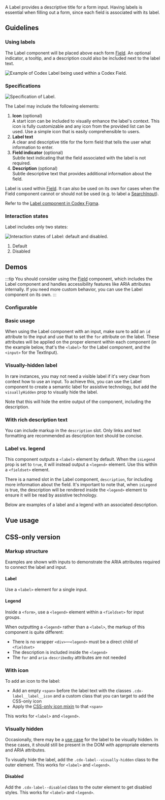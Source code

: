 <script setup>
import { ref } from 'vue';
import { CdxLabel, CdxTextInput } from '@wikimedia/codex';
import LabelBasic from '@/../component-demos/label/examples/LabelBasic.vue';
import LabelVisuallyHidden from '@/../component-demos/label/examples/LabelVisuallyHidden.vue';
import LabelWithRichText from '@/../component-demos/label/examples/LabelWithRichText.vue';
import LabelWithDescription from '@/../component-demos/label/examples/LabelWithDescription.vue';
import LegendWithDescription from '@/../component-demos/label/examples/LegendWithDescription.vue';

const controlsConfig = [
	{
		name: 'icon',
		type: 'icon'
	},
	{
		name: 'optionalFlag',
		type: 'text',
		initial: '(optional)'
	},
	{
		name: 'visuallyHidden',
		type: 'boolean'
	},
	{
		name: 'isLegend',
		type: 'boolean'
	},
	{
		name: 'disabled',
		type: 'boolean'
	},
	{
		name: 'default',
		type: 'slot',
		default: 'Label text'
	},
	{
		name: 'description',
		type: 'slot',
		default: 'Short description text'
	},
];
</script>

A Label provides a descriptive title for a form input. Having labels is
essential when filling out a form, since each field is associated with its
label.

## Guidelines

### Using labels
The Label component will be placed above each form [Field](./field.md). An optional indicator, a
tooltip, and a description could also be included next to the label text.

![Example of Codex Label being used within a Codex Field.](../../assets/components/label-using.svg)

### Specifications

![Specification of Label.](../../assets/components/label-specifications.svg)

The Label may include the following elements:
1. **Icon** (optional)<br>
A start icon can be included to visually enhance the label's context. This icon is fully customizable and any icon from the provided list can be used. Use a simple icon that is easily comprehensible to users.
2. **Label text**<br>
A clear and descriptive title for the form field that tells the user what information to enter.
3. **Field indicator** (optional)<br>
Subtle text indicating that the field associated with the label is not required.
4. **Description** (optional)<br>
Subtle descriptive text that provides additional information about the field.

Label is used within [Field](./field.md). It can also be used on its own for cases when the Field
component cannot or should not be used (e.g. to label a [SearchInput](./search-input.md)).

Refer to the [Label component in Codex Figma](https://www.figma.com/file/KoDuJMadWBXtsOtzGS4134/%E2%9D%96-Codex-components?type=design&node-id=10192-102686&mode=design&t=2O0ceqiRfqCtnidq-11).

### Interaction states
Label includes only two states:

![Interaction states of Label: default and disabled.](../../assets/components/label-interaction-states.svg)

1. Default
2. Disabled

## Demos

:::tip
You should consider using the [Field](./field.md) component, which includes the Label component and
handles accessibility features like ARIA attributes internally. If you need more custom behavior,
you can use the Label component on its own.
:::

### Configurable

<cdx-demo-wrapper :controls-config="controlsConfig" :show-generated-code="true">
<template v-slot:demo="{ propValues, slotValues }">
	<cdx-label v-bind="propValues">
		{{ slotValues.default }}
		<template #description>{{ slotValues.description }}</template>
	</cdx-label>
</template>
</cdx-demo-wrapper>

### Basic usage

When using the Label component with an input, make sure to add an `id` attribute to the input and
use that to set the `for` attribute on the label. These attributes will be applied on the proper
element within each component (in the example below, that's the `<label>` for the Label component,
and the `<input>` for the TextInput).

<cdx-demo-wrapper>
<template v-slot:demo>
	<label-basic />
</template>
<template v-slot:code>

:::code-group

<<< @/../component-demos/label/examples/LabelBasic.vue [NPM]

<<< @/../component-demos/label/examples-mw/LabelBasic.vue [MediaWiki]

:::

</template>
</cdx-demo-wrapper>

### Visually-hidden label

In rare instances, you may not need a visible label if it's very clear from context how to use an
input. To achieve this, you can use the Label component to create a semantic label for assistive
technology, but add the `visuallyHidden` prop to visually hide the label.

Note that this will hide the entire output of the component, including the description.

<cdx-demo-wrapper>
<template v-slot:demo>
	<label-visually-hidden />
</template>
<template v-slot:code>

:::code-group

<<< @/../component-demos/label/examples/LabelVisuallyHidden.vue [NPM]

<<< @/../component-demos/label/examples-mw/LabelVisuallyHidden.vue [MediaWiki]

:::

</template>
</cdx-demo-wrapper>

### With rich description text

You can include markup in the `description` slot. Only links and text formatting are recommended as
description text should be concise.

<cdx-demo-wrapper :allow-link-styles="true">
<template v-slot:demo>
	<label-with-rich-text />
</template>
<template v-slot:code>

:::code-group

<<< @/../component-demos/label/examples/LabelWithRichText.vue [NPM]

<<< @/../component-demos/label/examples-mw/LabelWithRichText.vue [MediaWiki]

:::

</template>
</cdx-demo-wrapper>

### Label vs. legend

This component outputs a `<label>` element by default. When the `isLegend` prop is set to `true`,
it will instead output a `<legend>` element. Use this within a `<fieldset>` element.

There is a named slot in the Label component, `description`, for including more information about
the field. It's important to note that, when `isLegend` is true, the description will be rendered
inside the `<legend>` element to ensure it will be read by assistive technology.

Below are examples of a label and a legend with an associated description.

<cdx-demo-wrapper>
<template v-slot:demo>
	<label-with-description />
</template>
<template v-slot:code>

:::code-group

<<< @/../component-demos/label/examples/LabelWithDescription.vue [NPM]

<<< @/../component-demos/label/examples-mw/LabelWithDescription.vue [MediaWiki]

:::

</template>
</cdx-demo-wrapper>

<cdx-demo-wrapper>
<template v-slot:demo>
	<legend-with-description />
</template>
<template v-slot:code>

:::code-group

<<< @/../component-demos/label/examples/LegendWithDescription.vue [NPM]

<<< @/../component-demos/label/examples-mw/LegendWithDescription.vue [MediaWiki]

:::

</template>
</cdx-demo-wrapper>

## Vue usage

## CSS-only version

### Markup structure

Examples are shown with inputs to demonstrate the ARIA attributes required to connect the label and
input.

#### Label

Use a `<label>` element for a single input.

<cdx-demo-wrapper>
<template v-slot:demo>
	<!-- Outer element is a <div>. -->
	<div class="cdx-label">
		<!-- Label element. Include a `for` attribute to connect it with an input. -->
		<label class="cdx-label__label" for="cdx-demo-input-1">
			<!-- Label text. -->
			<span class="cdx-label__label__text">Label text</span>
			<!-- Optional flag. -->
			<span class="cdx-label__label__optional-flag"> (optional)</span>
		</label>
		<!-- Description. Include an `id` attribute so the input can have an `aria-describedby` attribute. -->
		<span id="cdx-demo-description-1" class="cdx-label__description">
			Short description text
		</span>
	</div>
	<!-- Input for demo purposes. -->
	<div class="cdx-text-input">
		<!-- Has `id` and `aria-describedby` attributes. -->
		<input id="cdx-demo-input-1" class="cdx-text-input__input" type="text" aria-describedby="cdx-demo-description-1" />
	</div>
</template>
<template v-slot:code>

```html
<!-- Outer element is a <div>. -->
<div class="cdx-label">
	<!-- Label element. Include a `for` attribute to connect it with an input. -->
	<label class="cdx-label__label" for="cdx-demo-input-1">
		<!-- Label text. -->
		<span class="cdx-label__label__text">Label text</span>
		<!-- Optional flag. -->
		<span class="cdx-label__label__optional-flag"> (optional)</span>
	</label>
	<!-- Description. Include an `id` attribute so the input can have an
	`aria-describedby` attribute. -->
	<span id="cdx-demo-description-1" class="cdx-label__description">
		Short description text
	</span>
</div>
<!-- Input for demo purposes. -->
<div class="cdx-text-input">
	<!-- Has `id` and `aria-describedby` attributes. -->
	<input id="cdx-demo-input-1" class="cdx-text-input__input" type="text" aria-describedby="cdx-demo-description-1" />
</div>
```

</template>
</cdx-demo-wrapper>

#### Legend

Inside a `<form>`, use a `<legend>` element within a `<fieldset>` for input groups.

When outputting a `<legend>` rather than a `<label>`, the markup of this component is quite
different:
- There is no wrapper `<div>`—`<legend>` must be a direct child of `<fieldset>`
- The description is included inside the `<legend>`
- The `for` and `aria-describedby` attributes are not needed

<cdx-demo-wrapper>
<template v-slot:demo>
	<!-- Note that the `cdx-field` class will remove browser fieldset styles. -->
	<fieldset class="cdx-field">
		<!-- Outer element is the <legend> element. -->
		<legend class="cdx-label">
			<!-- Wrapper span for the first line of text (legend text + optional flag). -->
			<span class="cdx-label__label">
				<!-- Legend text. -->
				<span class="cdx-label__label__text">Legend text</span>
				<!-- Optional flag. -->
				<span class="cdx-label__label__optional-flag"> (optional)</span>
			</span>
			<!-- Description text, which must be included inside the <legend> element. -->
			<span class="cdx-label__description">
				Short description text
			</span>
		</legend>
		<!-- Radio group for demo purposes. -->
		<div>
			<span class="cdx-radio">
				<input id="cdx-docs-radio-1" class="cdx-radio__input" type="radio" name="radio-legend-demo" checked/>
				<span class="cdx-radio__icon"></span>
				<label class="cdx-radio__label" for="cdx-docs-radio-1">Radio 1</label>
			</span>
			<span class="cdx-radio">
				<input id="cdx-docs-radio-2" class="cdx-radio__input" type="radio" name="radio-legend-demo" />
				<span class="cdx-radio__icon"></span>
				<label class="cdx-radio__label" for="cdx-docs-radio-2">Radio 2</label>
			</span>
		</div>
	</fieldset>
</template>
<template v-slot:code>

```html
<!-- Note that the `cdx-field` class will remove browser fieldset styles. -->
<fieldset class="cdx-field">
	<!-- Outer element is the <legend> element. -->
	<legend class="cdx-label">
		<!-- Wrapper span for the first line of text (legend text + optional flag). -->
		<span class="cdx-label__label">
			<!-- Legend text. -->
			<span class="cdx-label__label__text">Legend text</span>
			<!-- Optional flag. -->
			<span class="cdx-label__label__optional-flag"> (optional)</span>
		</span>
		<!-- Description text, which must be included inside the <legend> element. -->
		<span class="cdx-label__description">
			Short description text
		</span>
	</legend>
	<!-- Radio group for demo purposes. -->
	<div>
		<span class="cdx-radio">
			<input id="cdx-docs-radio-1" class="cdx-radio__input" type="radio" name="radio-legend-demo" checked/>
			<span class="cdx-radio__icon"></span>
			<label class="cdx-radio__label" for="cdx-docs-radio-1">Radio 1</label>
		</span>
		<span class="cdx-radio">
			<input id="cdx-docs-radio-2" class="cdx-radio__input" type="radio" name="radio-legend-demo" />
			<span class="cdx-radio__icon"></span>
			<label class="cdx-radio__label" for="cdx-docs-radio-2">Radio 2</label>
		</span>
	</div>
</fieldset>
```

</template>
</cdx-demo-wrapper>

### With icon

To add an icon to the label:
- Add an empty `<span>` before the label text with the classes `.cdx-label__label__icon` and a
  custom class that you can target to add the CSS-only icon
- Apply the [CSS-only icon mixin](./icon.md#css-only-version) to that `<span>`

This works for `<label>` and `<legend>`.

<cdx-demo-wrapper>
<template v-slot:demo>
	<div class="cdx-label">
		<label class="cdx-label__label" for="cdx-demo-input-2">
			<span class="cdx-label__label__icon cdx-demo-css-icon--wiki-text"></span>
			<span class="cdx-label__label__text">Signature</span>
		</label>
		<span id="cdx-demo-description-2" class="cdx-label__description">
			Enter your signature using plain text or wikitext
		</span>
	</div>
	<div class="cdx-text-input">
		<input id="cdx-demo-input-2" class="cdx-text-input__input" type="text" aria-describedby="cdx-demo-description-2">
	</div>
</template>
<template v-slot:code>

```html
<div class="cdx-label">
	<label class="cdx-label__label" for="cdx-demo-input-2">
		<span class="cdx-label__label__icon cdx-demo-css-icon--wiki-text"></span>
		<span class="cdx-label__label__text">Signature</span>
	</label>
	<span id="cdx-demo-description-2" class="cdx-label__description">
		Enter your signature using plain text or wikitext
	</span>
</div>
<div class="cdx-text-input">
	<input id="cdx-demo-input-2" class="cdx-text-input__input" type="text" aria-describedby="cdx-demo-description-2">
</div>
```

:::code-group

```less [NPM]
// Note: you must import the design tokens before importing the css-icon mixin
@import ( reference ) '@wikimedia/codex-design-tokens/theme-wikimedia-ui.less';
@import ( reference ) '@wikimedia/codex/mixins/css-icon.less';

.cdx-demo-css-icon--wiki-text {
	.cdx-mixin-css-icon( @cdx-icon-wiki-text );
}
```

```less [MediaWiki]
@import 'mediawiki.skin.variables.less';

.cdx-demo-css-icon--wiki-text {
	.cdx-mixin-css-icon( @cdx-icon-wiki-text );
}
```

:::

</template>
</cdx-demo-wrapper>

### Visually hidden

Occasionally, there may be a [use case](field.md#complex-field-with-two-inputs) for the label to be
visually hidden. In these cases, it should still be present in the DOM with appropriate elements
and ARIA attributes. 

To visually hide the label, add the `.cdx-label--visually-hidden` class to the outer element. This
works for `<label>` and `<legend>`.

<cdx-demo-wrapper>
<template v-slot:demo>
	<div class="cdx-label cdx-label--visually-hidden">
		<label class="cdx-label__label" for="cdx-demo-input-3">
			<span class="cdx-label__label__text">Field with invisible label</span>
		</label>
	</div>
	<div class="cdx-text-input">
		<input id="cdx-demo-input-3" class="cdx-text-input__input" type="text" placeholder="Do not actually use placeholders as labels!">
	</div>
</template>
<template v-slot:code>

```html
<div class="cdx-label cdx-label--visually-hidden">
	<label class="cdx-label__label" for="cdx-demo-input-3">
		<span class="cdx-label__label__text">Field with invisible label</span>
	</label>
</div>
<div class="cdx-text-input">
	<input id="cdx-demo-input-3" class="cdx-text-input__input" type="text" placeholder="Do not actually use placeholders as labels!">
</div>
```

</template>
</cdx-demo-wrapper>

#### Disabled

Add the `.cdx-label--disabled` class to the outer element to get disabled styles. This
works for `<label>` and `<legend>`.

<cdx-demo-wrapper>
<template v-slot:demo>
	<div class="cdx-label cdx-label--disabled">
		<label class="cdx-label__label" for="cdx-demo-input-4">
			<span class="cdx-label__label__text">Label text </span>
		</label>
	</div>
	<div class="cdx-text-input">
		<input id="cdx-demo-input-4" class="cdx-text-input__input" type="text" disabled />
	</div>
</template>
<template v-slot:code>

```html
<div class="cdx-label cdx-label--disabled">
	<label class="cdx-label__label" for="cdx-demo-input-4">
		<span class="cdx-label__label__text">Label text </span>
	</label>
</div>
<div class="cdx-text-input">
	<input id="cdx-demo-input-4" class="cdx-text-input__input" type="text" disabled />
</div>
```

</template>
</cdx-demo-wrapper>

<style lang="less">
@import ( reference ) '@wikimedia/codex-design-tokens/theme-wikimedia-ui.less';
@import ( reference ) '@wikimedia/codex/mixins/css-icon.less';

.cdx-demo-css-icon {
	&--wiki-text {
		.cdx-mixin-css-icon( @cdx-icon-wiki-text );
	}
}
</style>
